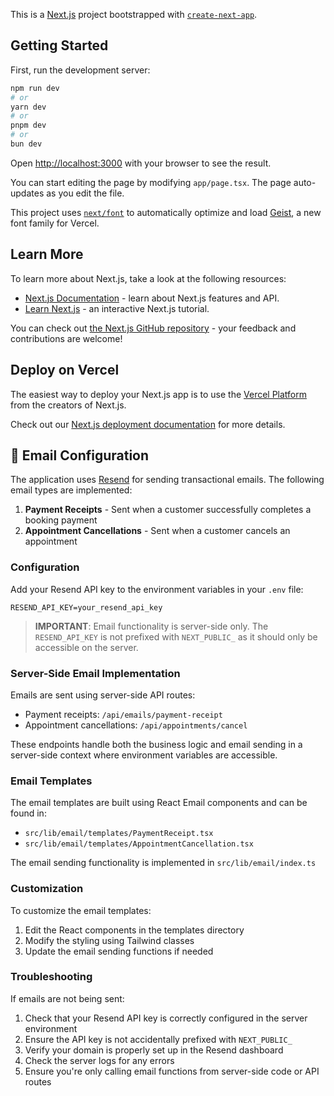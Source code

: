 This is a [Next.js](https://nextjs.org) project bootstrapped with [`create-next-app`](https://nextjs.org/docs/app/api-reference/cli/create-next-app).

## Getting Started

First, run the development server:

```bash
npm run dev
# or
yarn dev
# or
pnpm dev
# or
bun dev
```

Open [http://localhost:3000](http://localhost:3000) with your browser to see the result.

You can start editing the page by modifying `app/page.tsx`. The page auto-updates as you edit the file.

This project uses [`next/font`](https://nextjs.org/docs/app/building-your-application/optimizing/fonts) to automatically optimize and load [Geist](https://vercel.com/font), a new font family for Vercel.

## Learn More

To learn more about Next.js, take a look at the following resources:

- [Next.js Documentation](https://nextjs.org/docs) - learn about Next.js features and API.
- [Learn Next.js](https://nextjs.org/learn) - an interactive Next.js tutorial.

You can check out [the Next.js GitHub repository](https://github.com/vercel/next.js) - your feedback and contributions are welcome!

## Deploy on Vercel

The easiest way to deploy your Next.js app is to use the [Vercel Platform](https://vercel.com/new?utm_medium=default-template&filter=next.js&utm_source=create-next-app&utm_campaign=create-next-app-readme) from the creators of Next.js.

Check out our [Next.js deployment documentation](https://nextjs.org/docs/app/building-your-application/deploying) for more details.

## 📧 Email Configuration

The application uses [Resend](https://resend.com) for sending transactional emails. The following email types are implemented:

1. **Payment Receipts** - Sent when a customer successfully completes a booking payment
2. **Appointment Cancellations** - Sent when a customer cancels an appointment

### Configuration

Add your Resend API key to the environment variables in your `.env` file:

```
RESEND_API_KEY=your_resend_api_key
```

> **IMPORTANT**: Email functionality is server-side only. The `RESEND_API_KEY` is not prefixed with `NEXT_PUBLIC_` as it should only be accessible on the server.

### Server-Side Email Implementation

Emails are sent using server-side API routes:
- Payment receipts: `/api/emails/payment-receipt`
- Appointment cancellations: `/api/appointments/cancel`

These endpoints handle both the business logic and email sending in a server-side context where environment variables are accessible.

### Email Templates

The email templates are built using React Email components and can be found in:
- `src/lib/email/templates/PaymentReceipt.tsx`
- `src/lib/email/templates/AppointmentCancellation.tsx`

The email sending functionality is implemented in `src/lib/email/index.ts`

### Customization

To customize the email templates:
1. Edit the React components in the templates directory
2. Modify the styling using Tailwind classes
3. Update the email sending functions if needed

### Troubleshooting

If emails are not being sent:
1. Check that your Resend API key is correctly configured in the server environment
2. Ensure the API key is not accidentally prefixed with `NEXT_PUBLIC_`
3. Verify your domain is properly set up in the Resend dashboard
4. Check the server logs for any errors
5. Ensure you're only calling email functions from server-side code or API routes
